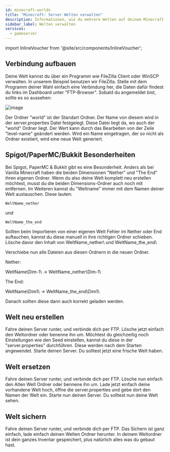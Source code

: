 ```yaml
---
id: minecraft-worlds
title: "Minecraft: Server Welten verwalten"
description: Informationen, wie du mehrere Welten auf deinem Minecraft-Server von ZAP-Hosting verwalten kannst - ZAP-Hosting.com Dokumentation
sidebar_label: Welten verwalten
services:
  - gameserver
---
```


import InlineVoucher from '@site/src/components/InlineVoucher';

<InlineVoucher />

## Verbindung aufbauen

Deine Welt kannst du über ein Programm wie FileZilla Client oder WinSCP verwalten. In unserem Beispiel benutzen wir FileZilla.
Stelle mit dem Programm deiner Wahl einfach eine Verbindung her, die Daten dafür findest du links im Dashboard unter "FTP-Browser".
Sobald du angemeldet bist, sollte es so aussehen:

![image](https://user-images.githubusercontent.com/26007280/189978884-df871f60-74f5-4413-9b12-b65c2135941e.png)

Der Ordner "world" ist der Standart Ordner. Der Name von diesem wird in der server.properties Datei festgelegt.
Diese Datei liegt da, wo auch der "world" Ordner liegt. Der Wert kann durch das Bearbeiten von der Zeile "level-name" geändert werden.
Wird ein Name eingetragen, der so nicht als Ordner existiert, wird eine neue Welt generiert.

## Spigot/PaperMC/Bukkit Besonderheiten

Bei Spigot, PaperMC & Bukkit gibt es eine Besonderheit. Anders als bei Vanilla Minecraft haben die beiden Dimensionen "Nether" und "The End" ihren eigenen Ordner. Wenn du also deine Welt komplett neu erstellen möchtest, musst du die beiden Dimensions-Ordner auch noch mit entfernen. Im Weiteren kannst du "Weltname" immer mit dem Namen deiner Welt austauschen. Diese lauten:


```
WeltName_nether
```
und
```
WeltName_the_end
```

Sollten beim Importieren von einer eigenen Welt Fehler im Nether oder End auftauchen, kannst du diese manuell in ihre richtigen Ordner schieben. Lösche davor den Inhalt von WeltName_nether\ und WeltName_the_end\

Verschiebe nun alle Dateien aus diesen Ordnern in die neuen Ordner.

Nether:

WeltName\Dim-1\ -> WeltName_nether\Dim-1\

The End:

WeltName\Dim1\  -> WeltName_the_end\Dim1\

Danach sollten diese dann auch korrekt geladen werden.

## Welt neu erstellen

Fahre deinen Server runter, und verbinde dich per FTP. Lösche jetzt einfach den Weltordner oder benenne ihn um. Möchtest du gleichzeitig noch Einstellungen wie den Seed einstellen, kannst du diese in der "server.properties" durchführen. Diese werden nach dem Starten angewendet. Starte deinen Server. Du solltest jetzt eine frische Welt haben.

## Welt ersetzen

Fahre deinen Server runter, und verbinde dich per FTP. Lösche nun einfach den Alten Welt Ordner oder bennene ihn um. Lade jetzt einfach deine vorhandene Welt hoch, öffne die server.properties und gebe dort den Namen der Welt ein. Starte nun deinen Server. Du solltest nun deine Welt sehen.

## Welt sichern

Fahre deinen Server runter, und verbinde dich per FTP. Das Sichern ist ganz einfach, lade einfach deinen Welten Ordner herunter. 
In deinem Weltordner ist dein ganzes Inventar gespeichert, plus natürlich alles was du gebaut hast.
